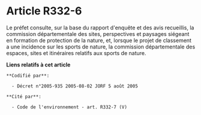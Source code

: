 # Article R332-6

Le préfet consulte, sur la base du rapport d'enquête et des avis recueillis, la commission départementale des sites,
perspectives et paysages siégeant en formation de protection de la nature, et, lorsque le projet de classement a une
incidence sur les sports de nature, la commission départementale des espaces, sites et itinéraires relatifs aux sports de
nature.

**Liens relatifs à cet article**

	**Codifié par**:

	  - Décret n°2005-935 2005-08-02 JORF 5 août 2005

	**Cité par**:

	  - Code de l'environnement - art. R332-7 (V)
